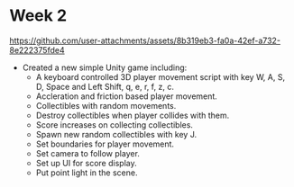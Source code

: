 # Week 2

https://github.com/user-attachments/assets/8b319eb3-fa0a-42ef-a732-8e222375fde4

- Created a new simple Unity game including:
    - A keyboard controlled 3D player movement script with key W, A, S, D, Space and Left Shift, q, e, r, f, z, c.
    - Accleration and friction based player movement.
    - Collectibles with random movements.
    - Destroy collectibles when player collides with them.
    - Score increases on collecting collectibles.
    - Spawn new random collectibles with key J.
    - Set boundaries for player movement.
    - Set camera to follow player.
    - Set up UI for score display.
    - Put point light in the scene.
